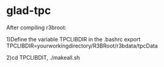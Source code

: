 # glad-tpc
After compiling r3broot:

1)Define the variable TPCLIBDIR in the .bashrc
export TPCLIBDIR=yourworkingdirectory/R3BRoot/r3bdata/tpcData

2)cd TPCLIBDIT, ./makeall.sh
